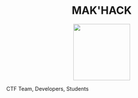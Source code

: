 <h1 align="center">MAK'HACK</h1>

<p align="center">
  <img src="https://i.ibb.co/Jx9rcyV/MAK-HACK-TEAM-Imgur.gif" width="150" height="150" />
</p>

CTF Team, Developers, Students
